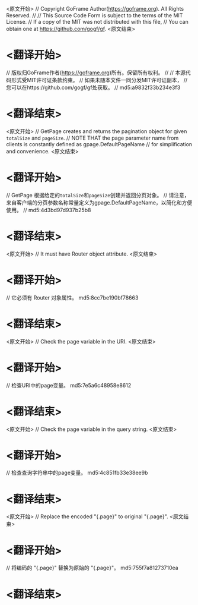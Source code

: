 
<原文开始>
// Copyright GoFrame Author(https://goframe.org). All Rights Reserved.
//
// This Source Code Form is subject to the terms of the MIT License.
// If a copy of the MIT was not distributed with this file,
// You can obtain one at https://github.com/gogf/gf.
<原文结束>

# <翻译开始>
// 版权归GoFrame作者(https://goframe.org)所有。保留所有权利。
//
// 本源代码形式受MIT许可证条款约束。
// 如果未随本文件一同分发MIT许可证副本，
// 您可以在https://github.com/gogf/gf处获取。
// md5:a9832f33b234e3f3
# <翻译结束>


<原文开始>
// GetPage creates and returns the pagination object for given `totalSize` and `pageSize`.
// NOTE THAT the page parameter name from clients is constantly defined as gpage.DefaultPageName
// for simplification and convenience.
<原文结束>

# <翻译开始>
// GetPage 根据给定的`totalSize`和`pageSize`创建并返回分页对象。
// 请注意，来自客户端的分页参数名称常量定义为gpage.DefaultPageName，以简化和方便使用。
// md5:4d3bd97d937b25b8
# <翻译结束>


<原文开始>
// It must have Router object attribute.
<原文结束>

# <翻译开始>
// 它必须有 Router 对象属性。 md5:8cc7be190bf78663
# <翻译结束>


<原文开始>
// Check the page variable in the URI.
<原文结束>

# <翻译开始>
// 检查URI中的page变量。 md5:7e5a6c48958e8612
# <翻译结束>


<原文开始>
// Check the page variable in the query string.
<原文结束>

# <翻译开始>
// 检查查询字符串中的page变量。 md5:4c851fb33e38ee9b
# <翻译结束>


<原文开始>
// Replace the encoded "{.page}" to original "{.page}".
<原文结束>

# <翻译开始>
// 将编码的 "{.page}" 替换为原始的 "{.page}"。 md5:755f7a81273710ea
# <翻译结束>

